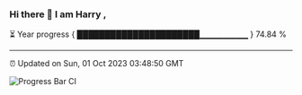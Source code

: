 ### Hi there 👋 I am Harry , 

⏳ Year progress { ██████████████████████▁▁▁▁▁▁▁▁ } 74.84 %

---

⏰ Updated on Sun, 01 Oct 2023 03:48:50 GMT

![Progress Bar CI](https://github.com/duykhang68/duykhang68/workflows/Progress%20Bar%20CI/badge.svg)
